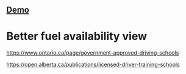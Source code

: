 ## [Demo](https://better-fuel-gov-lk.vercel.app/)

# Better fuel availability view
https://www.ontario.ca/page/government-approved-driving-schools

https://open.alberta.ca/publications/licensed-driver-training-schools
